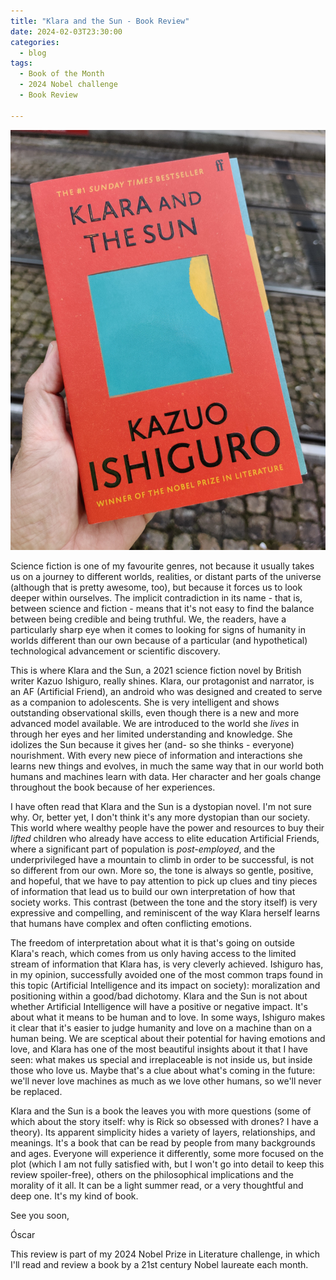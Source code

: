 ```yaml
---
title: "Klara and the Sun - Book Review"
date: 2024-02-03T23:30:00
categories:
  - blog
tags:
  - Book of the Month
  - 2024 Nobel challenge
  - Book Review

---
```


![Klara and the Sun](/assets/images/240203-Klara.jpg)

Science fiction is one of my favourite genres, not because it usually takes us on a journey to different worlds, realities, or distant parts of the universe (although that is pretty awesome, too), but because it forces us to look deeper within ourselves. The implicit contradiction in its name - that is, between science and fiction - means that it's not easy to find the balance between being credible and being truthful. We, the readers, have a particularly sharp eye when it comes to looking for signs of humanity in worlds different than our own because of a particular (and hypothetical) technological advancement or scientific discovery.

This is where Klara and the Sun, a 2021 science fiction novel by British writer Kazuo Ishiguro, really shines. Klara, our protagonist and narrator, is an AF (Artificial Friend), an android who was designed and created to serve as a companion to adolescents. She is very intelligent and shows outstanding observational skills, even though there is a new and more advanced model available. We are introduced to the world she *lives* in through her eyes and her limited understanding and knowledge. She idolizes the Sun because it gives her (and- so she thinks - everyone) nourishment. With every new piece of information and interactions she learns new things and evolves, in much the same way that in our world both humans and machines learn with data. Her character and her goals change throughout the book because of her experiences.

I have often read that Klara and the Sun is a dystopian novel. I'm not sure why. Or, better yet, I don't think it's any more dystopian than our society. This world where wealthy people have the power and resources to buy their *lifted* children who already have access to elite education Artificial Friends, where a significant part of population is *post-employed*, and the underprivileged have a mountain to climb in order to be successful, is not so different from our own. More so, the tone is always so gentle, positive, and hopeful, that we have to pay attention to pick up clues and tiny pieces of information that lead us to build our own interpretation of how that society works. This contrast (between the tone and the story itself) is very expressive and compelling, and reminiscent of the way Klara herself learns that humans have complex and often conflicting emotions. 

The freedom of interpretation about what it is that's going on outside Klara's reach, which comes from us only having access to the limited stream of information that Klara has, is very cleverly achieved. Ishiguro has, in my opinion, successfully avoided one of the most common traps found in this topic (Artificial Intelligence and its impact on society): moralization and positioning within a good/bad dichotomy. Klara and the Sun is not about whether Artificial Intelligence will have a positive or negative impact. It's about what it means to be human and to love. In some ways, Ishiguro makes it clear that it's easier to judge humanity and love on a machine than on a human being. We are sceptical about their potential for having emotions and love, and Klara has one of the most beautiful insights about it that I have seen: what makes us special and irreplaceable is not inside us, but inside those who love us. Maybe that's a clue about what's coming in the future: we'll never love machines as much as we love other humans, so we'll never be replaced.

Klara and the Sun is a book the leaves you with more questions (some of which about the story itself: why is Rick so obsessed with drones? I have a theory). Its apparent simplicity hides a variety of layers, relationships, and meanings. It's a book that can be read by people from many backgrounds and ages. Everyone will experience it differently, some more focused on the plot (which I am not fully satisfied with, but I won't go into detail to keep this review spoiler-free), others on the philosophical implications and the morality of it all. It can be a light summer read, or a very thoughtful and deep one. It's my kind of book.

See you soon,

Óscar

This review is part of my 2024 Nobel Prize in Literature challenge, in which I'll read and review a book by a 21st century Nobel laureate each month.